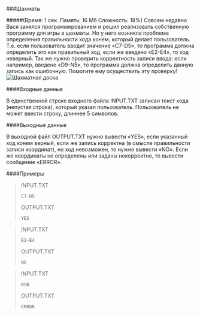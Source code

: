 ###Шахматы

#####(Время: 1 сек. Память: 16 Мб Сложность: 18%)
Совсем недавно Вася занялся программированием и решил реализовать собственную программу для игры в шахматы. Но у него 
возникла проблема определения правильности хода конем, который делает пользователь. Т.е. если пользователь вводит 
значение «C7-D5», то программа должна определить это как правильный ход, если же введено «E2-E4», то ход неверный. 
Так же нужно проверить корректность записи ввода: если например, введено «D9-N5», то программа должна определить данную 
запись как ошибочную. Помогите ему осуществить эту проверку!  
![Шахматная доска](http://acmp.ru/asp/article/image.asp?id=144 "Шахматная доска")

####Входные данные

В единственной строке входного файла INPUT.TXT записан текст хода (непустая строка), который указал пользователь. 
Пользователь не может ввести строку, длиннее 5 символов.

####Выходные данные

В выходной файл OUTPUT.TXT нужно вывести «YES», если указанный ход конем верный, если же запись корректна (в смысле 
правильности записи координат), но ход невозможен, то нужно вывести «NO». Если же координаты не определены или заданы 
некорректно, то вывести сообщение «ERROR».

####Примеры

>INPUT.TXT  
>
>     C7-D5
>	
>OUTPUT.TXT  
> 
>     YES

>INPUT.TXT  
>
>     E2-E4
>	
>OUTPUT.TXT  
> 
>     NO

>INPUT.TXT  
>
>     BSN
>	
>OUTPUT.TXT  
> 
>     ERROR
